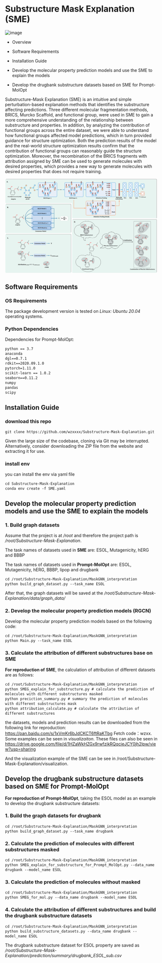 # Substructure Mask Explanation (SME)
![image](<https://zenodo.org/badge/535555193.svg>)

- Overview

- Software Requirements

- Installation Guide

- Develop the molecular property prediction models and use the SME to explain the models

- Develop the drugbank substructure datasets based on SME for Prompt-MolOpt

Substructure-Mask Explanation (SME) is an intuitive and simple perturbation-based explanation methods that identifies the substructure affecting predictions. Three different molecular fragmentation methods, BRICS, Murcko Scaffold, and functional group, were used in SME to gain a more comprehensive understanding of the relationship between substructure and properties. In addition, by analyzing the contribution of functional groups across the entire dataset, we were able to understand how functional groups affected model predictions, which in turn provided guidance for structure optimization. Both the prediction results of the model and the real-world structure optimization results confirm that the contribution of functional groups can reasonably guide the structure optimization. Moreover, the recombination of the BRICS fragments with attribution assigned by SME can be used to generate molecules with desired properties, which provides a new way to generate molecules with desired properties that does not require training.



![Image text](figure/SME.png)



## Software Requirements

### OS Requirements

The package development version is tested on *Linux: Ubuntu 20.04* operating systems.

### Python Dependencies

Dependencies for Prompt-MolOpt:

```
python == 3.7
anaconda
dgl==0.7.1
rdkit==2020.09.1.0
pytorch=1.11.0
scikit-learn == 1.0.2
seaborn==0.11.2
numpy
pandas
scipy
```



## Installation Guide

### download this repo

```
git clone https://github.com/wzxxxx/Substructure-Mask-Explanation.git
```

Given the large size of the codebase, cloning via Git may be interrupted. Alternatively, consider downloading the ZIP file from the website and extracting it for use.

### install env

you can install the env via yaml file

```
cd Substructure-Mask-Explanation
conda env create -f SME.yaml
```



## Develop the molecular property prediction models and use the SME to explain the models

### 1. Build graph datasets

Assume that the project is at */root* and therefore the project path is */root/Substructure-Mask-Explanation*.

The task names of datasets used in **SME** are: ESOL, Mutagenicity, hERG and BBBP

The task names of datasets used in **Prompt-MolOpt** are: ESOL, Mutagenicity, hERG, BBBP, lipop and drugbank

```
cd /root/Substructure-Mask-Explanation/MaskGNN_interpretation
python build_graph_dataset.py --task_name ESOL
```

After that, the graph datasets will be saved at the */root/Substructure-Mask-Explanation/data/graph_data/*

### 2. Develop the molecular property prediction models (RGCN)

Develop the molecular property prediction models based on the following code:

```
cd /root/Substructure-Mask-Explanation/MaskGNN_interpretation
python Main.py --task_name ESOL
```

### 3. Calculate the attribution of different substructures base on SME

**For reproduction of** **SME**, the calculation of attribution of different datasets are as follows:

```
cd /root/Substructure-Mask-Explanation/MaskGNN_interpretation
python SMEG_explain_for_substructure.py # calculate the prediction of molecules with different substructures masked
python preciction_summary.py # summary the prediction of molecules with different substructures mask
python attribution_calculate.py # calculate the attribution of different substructures
```

 the datasets, models and prediction results can be downloaded from the following link for reproduction: https://pan.baidu.com/s/1xVmKr6bJdCKCT6ftRaKTbg 
Fetch code：wzxx. Some examples can be seen in *visualizaiton*.
These files can also be seen in https://drive.google.com/file/d/1HZaWkHZGx9rwfzikRQqcieJCY0jh2lpw/view?usp=sharing

And the visualization example of the SME can be see in /root/Substructure-Mask-Explanation/visualization.



## Develop the drugbank substructure datasets based on SME for Prompt-MolOpt

**For reproduction of** **Prompt-MolOpt**, taking the ESOL model as an example to develop the drugbank substructure datasets:

### 1. Build the graph datasets for drugbank

```
cd /root/Substructure-Mask-Explanation/MaskGNN_interpretation
python build_graph_dataset.py --task_name drugbank
```

### 2. Calculate the prediction of molecules with different substructures masked

```
cd /root/Substructure-Mask-Explanation/MaskGNN_interpretation
python SMEG_explain_for_substructure_for_Prompt_MolOpt.py --data_name drugbank --model_name ESOL
```

### 3. Calculate the prediction of molecules without masked

```
cd /root/Substructure-Mask-Explanation/MaskGNN_interpretation
python SMEG_for_mol.py --data_name drugbank --model_name ESOL
```

### 4. Calculate the attribution of different substructures and build the drugbank substructure datasets

```
cd /root/Substructure-Mask-Explanation/MaskGNN_interpretation
python build_substructure_datasets.py --data_name drugbank --model_name ESOL
```

The drugbank substructure dataset for ESOL property are saved as */root/Substructure-Mask-Explanation/prediction/summary/drugbank_ESOL_sub.csv*
